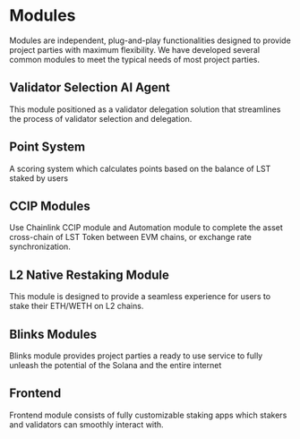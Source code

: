 # Modules

Modules are independent, plug-and-play functionalities designed to provide project parties with maximum flexibility. We have developed several common modules to meet the typical needs of most project parties.

## Validator Selection AI Agent
This module positioned as a validator delegation solution that streamlines the process of validator selection and delegation.

## Point System
A scoring system which calculates points based on the balance of LST staked by users

## CCIP Modules
Use Chainlink CCIP module and Automation module to complete the asset cross-chain of LST Token between EVM chains, or exchange rate synchronization.

## L2 Native Restaking Module
This module is designed to provide a seamless experience for users to stake their ETH/WETH on L2 chains.

## Blinks Modules
Blinks module provides project parties a ready to use service to fully unleash the potential of the Solana and the entire internet

## Frontend
Frontend module consists of fully customizable staking apps which stakers and validators can smoothly interact with.
